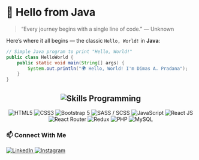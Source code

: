 # 👋 Hello from Java

> “Every journey begins with a single line of code.” — Unknown

Here’s where it all begins — the classic `Hello, World!` in **Java**:

```java
// Simple Java program to print "Hello, World!"
public class HelloWorld {
    public static void main(String[] args) {
        System.out.println("🌍 Hello, World! I'm Dimas A. Pradana");
    }
}
```
<h2 align="center">
  <img src="https://img.shields.io/badge/Skills-Programming-FF5733?style=for-the-badge&logo=code&logoColor=white" alt="Skills Programming"/>
</h2>
<p align="center">
  <img src="https://img.shields.io/badge/HTML5-E34F26?style=for-the-badge&logo=html5&logoColor=white" alt="HTML5"/>
  <img src="https://img.shields.io/badge/CSS3-1572B6?style=for-the-badge&logo=css3&logoColor=white" alt="CSS3"/>
  <img src="https://img.shields.io/badge/Bootstrap_5-7952B3?style=for-the-badge&logo=bootstrap&logoColor=white" alt="Bootstrap 5" />
  <img src="https://img.shields.io/badge/SASS/SCSS-CC6699?style=for-the-badge&logo=sass&logoColor=white" alt="SASS / SCSS"/>
  <img src="https://img.shields.io/badge/JavaScript-F7DF1E?style=for-the-badge&logo=javascript&logoColor=black" alt="JavaScript"/>
  <img src="https://img.shields.io/badge/React_JS-61DAFB?style=for-the-badge&logo=react&logoColor=black" alt="React JS" />
  <img src="https://img.shields.io/badge/React_Router-CA4245?style=for-the-badge&logo=react-router&logoColor=white" alt="React Router"/>
  <img src="https://img.shields.io/badge/Redux-593D88?style=for-the-badge&logo=redux&logoColor=white" alt="Redux"/>
  <img src="https://img.shields.io/badge/PHP-777BB4?style=for-the-badge&logo=php&logoColor=white" alt="PHP"/>
  <img src="https://img.shields.io/badge/MySQL-005C84?style=for-the-badge&logo=mysql&logoColor=white" alt="MySQL"/>
</p>

### 📫 Connect With Me
<p align="left">
  <a href="https://www.linkedin.com/in/your-linkedin-username/">
    <img src="https://img.shields.io/badge/LinkedIn-0A66C2?style=for-the-badge&logo=linkedin&logoColor=white" alt="LinkedIn"/>
  </a>
  <a href="https://www.instagram.com/your-instagram-username/">
    <img src="https://img.shields.io/badge/Instagram-E4405F?style=for-the-badge&logo=instagram&logoColor=white" alt="Instagram"/>
  </a>
</p>



